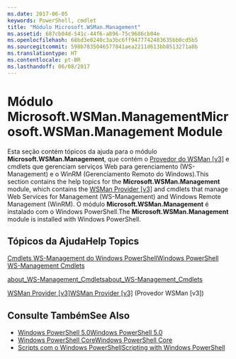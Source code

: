 ```yaml
---
ms.date: 2017-06-05
keywords: PowerShell, cmdlet
title: "Módulo Microsoft.WSMan.Management"
ms.assetid: 687cb04d-541c-44f6-a896-75c9686cb04e
ms.openlocfilehash: 68bd3e0240c3a3bc6ff9477742483635bb0cd5b5
ms.sourcegitcommit: 598b7835046577841aea2211d613bb8513271a8b
ms.translationtype: HT
ms.contentlocale: pt-BR
ms.lasthandoff: 06/08/2017
---
```

# <a name="microsoftwsmanmanagement-module"></a><span data-ttu-id="1905e-103">Módulo Microsoft.WSMan.Management</span><span class="sxs-lookup"><span data-stu-id="1905e-103">Microsoft.WSMan.Management Module</span></span>
<span data-ttu-id="1905e-104">Esta seção contém tópicos da ajuda para o módulo **Microsoft.WSMan.Management**, que contém o [Provedor do WSMan [v3]](https://technet.microsoft.com/en-us/library/4c3d8d36-4f7a-4211-996f-64110e4b2eb7) e cmdlets que gerenciam serviços Web para gerenciamento (WS-Management) e o WinRM (Gerenciamento Remoto do Windows).</span><span class="sxs-lookup"><span data-stu-id="1905e-104">This section contains the help topics for the **Microsoft.WSMan.Management** module, which contains the [WSMan Provider [v3]](https://technet.microsoft.com/en-us/library/4c3d8d36-4f7a-4211-996f-64110e4b2eb7) and cmdlets that manage Web Services for Management (WS-Management) and Windows Remote Management (WinRM).</span></span> <span data-ttu-id="1905e-105">O módulo **Microsoft.WSMan.Management** é instalado com o Windows PowerShell.</span><span class="sxs-lookup"><span data-stu-id="1905e-105">The **Microsoft.WSMan.Management** module is installed with Windows PowerShell.</span></span>

## <a name="help-topics"></a><span data-ttu-id="1905e-106">Tópicos da Ajuda</span><span class="sxs-lookup"><span data-stu-id="1905e-106">Help Topics</span></span>
[<span data-ttu-id="1905e-107">Cmdlets WS-Management do Windows PowerShell</span><span class="sxs-lookup"><span data-stu-id="1905e-107">Windows PowerShell WS-Management Cmdlets</span></span>](http://go.microsoft.com/fwlink/?LinkID=245863)

[<span data-ttu-id="1905e-108">about_WS-Management_Cmdlets</span><span class="sxs-lookup"><span data-stu-id="1905e-108">about_WS-Management_Cmdlets</span></span>](https://technet.microsoft.com/en-us/library/6ed3370a-ea10-45a5-9493-696aeace27ed)

[<span data-ttu-id="1905e-109">WSMan Provider [v3]</span><span class="sxs-lookup"><span data-stu-id="1905e-109">WSMan Provider [v3]</span></span>](https://technet.microsoft.com/en-us/library/4c3d8d36-4f7a-4211-996f-64110e4b2eb7) (Provedor WSMan [v3])

## <a name="see-also"></a><span data-ttu-id="1905e-110">Consulte Também</span><span class="sxs-lookup"><span data-stu-id="1905e-110">See Also</span></span>
- [<span data-ttu-id="1905e-111">Windows PowerShell 5.0</span><span class="sxs-lookup"><span data-stu-id="1905e-111">Windows PowerShell 5.0</span></span>](Windows-PowerShell-5.0.md)
- [<span data-ttu-id="1905e-112">Windows PowerShell Core</span><span class="sxs-lookup"><span data-stu-id="1905e-112">Windows PowerShell Core</span></span>](https://technet.microsoft.com/en-us/library/4b75f1e4-f327-48f3-92ab-bf5435094d41)
- [<span data-ttu-id="1905e-113">Scripts com o Windows PowerShell</span><span class="sxs-lookup"><span data-stu-id="1905e-113">Scripting with Windows PowerShell</span></span>](../../getting-started/fundamental/Scripting-with-Windows-PowerShell.md)

